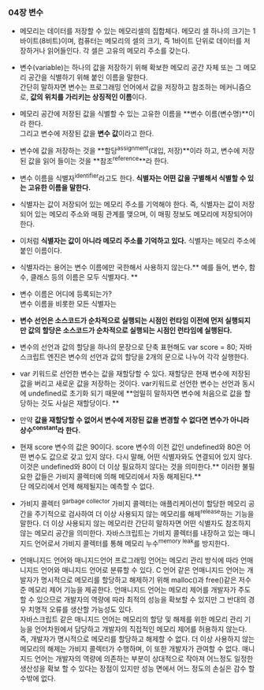 ### 04장 변수

- 메모리는 데이터를 저장할 수 있는 메모리셀의 집합체다. 메모리 셀 하나의 크기는 1바이트(8비트)이며, 컴퓨터는 메모리의 셀의 크기, 즉 1바이트 단위로 데이터를 저장하거나 읽어들인다. 각 셀은 고유의 메모리 주소를 갖는다. 

- 변수(variable)는 하나의 값을 저장하기 위해 확보한 메모리 공간 자체 또는 그 메모리 공간을 식별하기 위해 붙인 이름을 말한다. <br>간단히 말하자면 변수는 프로그래밍 언어에서 값을 저장하고 참조하는 메커니즘으로, **값의 위치를 가리키는 상징적인 이름**이다.

- 메모리 공간에 저장된 값을 식별할 수 있는 고유한 이름을 **변수 이름(변수명)**이라 한다. <br>그리고 변수에 저장된 값을 **변수 값**이라고 한다.

- 변수에 값을 저장하는 것을 **할당<sup>assignment</sup>(대입, 저장)**이라 하고, 변수에 저장된 값을 읽어 들이는 것을 **참조<sup>reference</sup>**라 한다.


- 변수 이름을 식별자<sup>identifier</sup>라고도 한다. **식별자는 어떤 값을 구별해서 식별할 수 있는 고유한 이름을 말한다.**

- 식별자는 값이 저장되어 있는 메모리 주소를 기억해야 한다. 즉, 식별자는 값이 저장되어 있는 메모리 주소와 매핑 관계를 맺으며, 이 매핑 정보도 메모리에 저장되어야 한다.

- 이처럼 **식별자는 값이 아니라 메모리 주소를 기억하고 있다.** 식별자는 메모리 주소에 붙인 이름이다.

- 식별자라는 용어는 변수 이름에만 국한해서 사용하지 않는다.** 예를 들어, 변수, 함수, 클래스 등의 이름은 모두 식별자다. **

- 변수 이름은 어디에 등록되는가?<br>변수 이름을 비롯한 모든 식별자는 

- **변수 선언은 소스코드가 순차적으로 실행되는 시점인 런타임 이전에 먼저 실행되지만 값의 할당은 소스코드가 순차적으로 실행되는 시점인 런타임에 실행된다.**

- 변수의 선언과 값의 할당을 하나의 문장으로 단축 표현해도 var score = 80; 자바스크립트 엔진은 변수의 선언과 값의 할당을 2개의 문으로 나누어 각각 실행한다.

- var 키워드로 선언한 변수는 값을 재할당할 수 있다. 재할당은 현재 변수에 저장된 값을 버리고 새로운 값을 저장하는 것이다. var키워드로 선언한 변수는 선언과 동시에 undefined로 초기화 되기 때문에 **엄밀히 말하자면 변수에 처음으로 값을 할당하는 것도 사실은 재할당이다. **

- 만약 **값을 재할당할 수 없어서 변수에 저장된 값을 변경할 수 없다면 변수가 아니라 상수<sup>constant</sup>라 한다.**

- 현재 score 변수의 값은 90이다. score 변수의 이전 값인 undefined와 80은 어떤 변수도 값으로 갖고 있지 않다. 다시 말해, 어떤 식별자와도 연결되어 있지 않다. 이것은 undefined와 80이 더 이상 필요하지 않다는 것을 의미한다.** 이러한 불필요한 값들은 가비지 콜렉터에 의해 메모리에서 자동 해제된다.**<br> 단 메모리에서 언제 해제될지는 예측할 수 없다.

- 가비지 콜렉터 <sup>garbage collector</sup>
가비지 콜렉터는 애플리케이션이 할당한 메모리 공간을 주기적으로 검사하여 더 이상 사용되지 않는 메모리를 해제<sup>release</sup>하는 기능을 말한다.  더 이상 사용되지 않는 메모리란 간단히 말하자면 어떤 식별자도 참조하지 않는 메모리 공간을 의미한다. 자바스크립트는 가비지 콜렉터를 내장하고 있는 매니지드 언어로서 가비지 콜렉터를 통해 메모리 누수<sup>memory leak</sup>를 방지한다.

- 언매니지드 언어와 매니지드언어
프로그래밍 언어는 메모리 관리 방식에 따라 언매니지드 언어와 매니지드 언어로 분류할 수 있다.
C 언어 같은 언매니지드 언어는 개발자가 명시적으로 메모리를 할당하고 해제하기 위해 malloc()과 free()같은 저수준 메모리 제어 기능을 제공한다. 언매니지드 언어는 메모리 제어를 개발자가 주도할 수 있으므로 개발자의 역량에 따라 최적의 성능을 확보할 수 있지만 그 반대의 경우 치명적 오류를 생산할 가능성도 있다.<br>
자바스크립트 같은 매니지드 언어는 메모리의 할당 및 해제를 위한 메모리 관리 기능을 언어차원에서 담당하고 개발자의 직접적인 메모리 제어를 허용하지 않는다. 즉, 개발자가 명시적으로 메모리를 할당하고 해제할 수 없다. 더 이상 사용하지 않는 메모리의 해제는 가비지 콜렉터가 수행하며, 이 또한 개발자가 관여할 수 없다. 매니지드 언어는 개발자의 역량에 의존하는 부분이 상대적으로 작아져 어느정도 일정한 생산성을 확보 할 수 있다는 장점이 있지만 성능 면에서 어느 정도의 손실은 감수 할 수밖에 없다.  